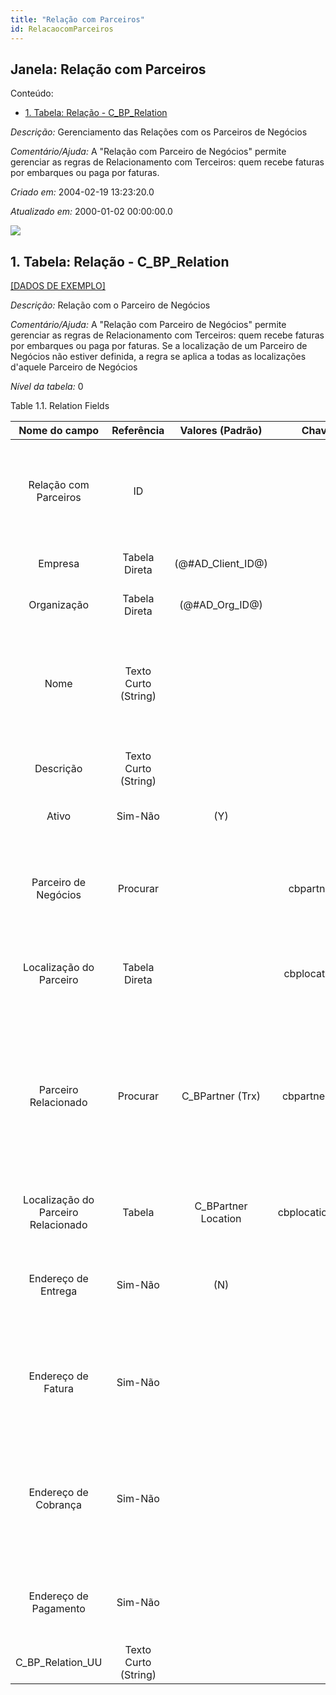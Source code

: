```yaml
---
title: "Relação com Parceiros"
id: RelacaocomParceiros
---
```

<div id="d195701e1" class="section chapter">

<div class="titlepage">

<div>

<div>

## Janela: Relação com Parceiros

</div>

</div>

</div>

<div class="toc">

<div class="toc-title">

Conteúdo:

</div>

  - <span class="section">[1. Tabela: Relação -
    C\_BP\_Relation](#d195701e23)</span>

</div>

<span class="emphasis">*Descrição:* </span> Gerenciamento das Relações
com os Parceiros de Negócios

<span class="emphasis">*Comentário/Ajuda:* </span>A "Relação com
Parceiro de Negócios" permite gerenciar as regras de Relacionamento com
Terceiros: quem recebe faturas por embarques ou paga por faturas.

<span class="emphasis"> *Criado em:* </span>2004-02-19 13:23:20.0

<span class="emphasis">*Atualizado em:* </span>2000-01-02 00:00:00.0

![](/img/manual/RelacaocomParceiros.png)

<div id="d195701e23" class="section section">

<div class="titlepage">

<div>

<div>

## 1. Tabela: Relação - C\_BP\_Relation

</div>

</div>

</div>

[\[DADOS DE EXEMPLO\]](data/C_BP_Relation_data)

<span class="emphasis">*Descrição:*</span> Relação com o Parceiro de
Negócios

<span class="emphasis">*Comentário/Ajuda:* </span> A "Relação com
Parceiro de Negócios" permite gerenciar as regras de Relacionamento com
Terceiros: quem recebe faturas por embarques ou paga por faturas. Se a
localização de um Parceiro de Negócios não estiver definida, a regra se
aplica a todas as localizações d'aquele Parceiro de Negócios

<span class="emphasis">*Nível da tabela:* </span>0

</div>

<div id="d195701e40" class="table">

<div class="table-title">

Table 1.1. Relation
Fields

</div>

<div class="table-contents">

|            Nome do campo            |      Referência      |   Valores (Padrão)   |      Chave restritiva      |                       Regra de validação                        |                                  Descrição                                   |                                                                                                      Comentário/Ajuda                                                                                                      |
| :---------------------------------: | :------------------: | :------------------: | :------------------------: | :-------------------------------------------------------------: | :--------------------------------------------------------------------------: | :------------------------------------------------------------------------------------------------------------------------------------------------------------------------------------------------------------------------: |
|        Relação com Parceiros        |          ID          |                      |                            |                                                                 |                          Business Partner Relation                           |                                           Business Partner Relation allow to maintain Third Party Relationship rules: who receives invoices for shipments or pays for invoices.                                            |
|               Empresa               |    Tabela Direta     | (@\#AD\_Client\_ID@) |                            |                AD\_Client.AD\_Client\_ID \< \> 0                |                      (semelhante ao primeiro relatório)                      |                                                                                                    (ver o mesmo acima)                                                                                                     |
|             Organização             |    Tabela Direta     |  (@\#AD\_Org\_ID@)   |                            |        (AD\_Org.IsSummary='N' OR AD\_Org.AD\_Org\_ID=0)         |                      (semelhante ao primeiro relatório)                      |                                                                                                    (ver o mesmo acima)                                                                                                     |
|                Nome                 | Texto Curto (String) |                      |                            |                                                                 |                    Alphanumeric identifier of the entity                     |                                        The name of an entity (record) is used as an default search option in addition to the search key. The name is up to 60 characters in length.                                        |
|              Descrição              | Texto Curto (String) |                      |                            |                                                                 |                   Optional short description of the record                   |                                                                                        A description is limited to 255 characters.                                                                                         |
|                Ativo                |       Sim-Não        |         (Y)          |                            |                                                                 |                      (semelhante ao primeiro relatório)                      |                                                                                                    (ver o mesmo acima)                                                                                                     |
|        Parceiro de Negócios         |       Procurar       |                      |   cbpartner\_cbprelation   |     C\_BPartner.IsActive='Y' AND C\_BPartner.IsSummary='N'      |                        Identifies a Business Partner                         |                                                      A Business Partner is anyone with whom you transact. This can include Vendor, Customer, Employee or Salesperson                                                       |
|       Localização do Parceiro       |    Tabela Direta     |                      |  cbplocation\_cbprelation  |     C\_BPartner\_Location.C\_BPartner\_ID=@C\_BPartner\_ID@     |          Identifies the (ship to) address for this Business Partner          |                                                                              The Partner address indicates the location of a Business Partner                                                                              |
|        Parceiro Relacionado         |       Procurar       |  C\_BPartner (Trx)   |  cbpartner\_cbprelationbp  |                                                                 |                           Related Business Partner                           | The related Business Partner Acts on behalf of the Business Partner - example the Related Partner pays invoices of the Business Partner - or we pay to the Related Partner for invoices received from the Business Partner |
| Localização do Parceiro Relacionado |        Tabela        | C\_BPartner Location | cbplocation\_cbprelationbp | C\_BPartner\_Location.C\_BPartner\_ID=@C\_BPartnerRelation\_ID@ |                   Location of the related Business Partner                   |                                                                                                                                                                                                                            |
|         Endereço de Entrega         |       Sim-Não        |         (N)          |                            |                                                                 |                      Business Partner Shipment Address                       |                                                     If the Ship Address is selected, the location is used to ship goods to a customer or receive goods from a vendor.                                                      |
|         Endereço de Fatura          |       Sim-Não        |                      |                            |                                                                 |                    Business Partner Invoice/Bill Address                     |                                                 If the Invoice Address is selected, the location is used to send invoices to a customer or receive invoices from a vendor.                                                 |
|        Endereço de Cobrança         |       Sim-Não        |                      |                            |                                                                 | Business Partner pays from that address and we'll send dunning letters there |                                        If the Pay-From Address is selected, this location is the address the Business Partner pays from and where dunning letters will be sent to.                                         |
|        Endereço de Pagamento        |       Sim-Não        |                      |                            |                                                                 |                       Business Partner payment address                       |                                                                 If the Remit-To Address is selected, the location is used to send payments to the vendor.                                                                  |
|         C\_BP\_Relation\_UU         | Texto Curto (String) |                      |                            |                                                                 |                                                                              |                                                                                                                                                                                                                            |

</div>

</div>

  

</div>

